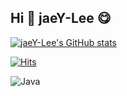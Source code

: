 ## Hi 👋 jaeY-Lee 😋

[![jaeY-Lee's GitHub stats](https://github-readme-stats.vercel.app/api?username=tekken5953&show_icons=true&theme=테마a&count_private=true)](https://github.com/anuraghazra/github-readme-stats)

[![Hits](https://hits.seeyoufarm.com/api/count/incr/badge.svg?url=https%3A%2F%2Fgithub.com%2Fmin-0&count_bg=%2345DF22&title_bg=%23555555&icon=github.svg&icon_color=%23FFE4C4&title=hits&edge_flat=false)](https://hits.seeyoufarm.com)

<img alt="Java" src ="https://img.shields.io/badge/Java-007396.svg?&style=for-the-badge&logo=Java&logoColor=white"/>

